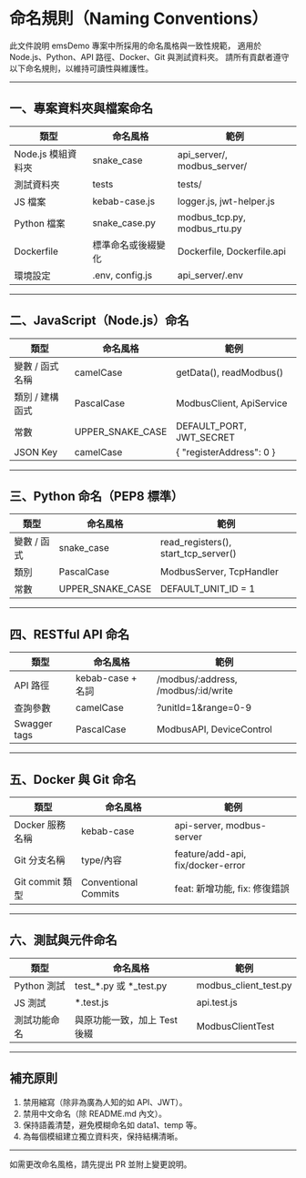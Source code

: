 # 命名規則（Naming Conventions）

此文件說明 emsDemo 專案中所採用的命名風格與一致性規範，
適用於 Node.js、Python、API 路徑、Docker、Git 與測試資料夾。
請所有貢獻者遵守以下命名規則，以維持可讀性與維護性。

---

## 一、專案資料夾與檔案命名

| 類型 | 命名風格 | 範例 |
|------|-----------|------|
| Node.js 模組資料夾 | snake_case | api_server/, modbus_server/ |
| 測試資料夾 | tests | tests/ |
| JS 檔案 | kebab-case.js | logger.js, jwt-helper.js |
| Python 檔案 | snake_case.py | modbus_tcp.py, modbus_rtu.py |
| Dockerfile | 標準命名或後綴變化 | Dockerfile, Dockerfile.api |
| 環境設定 | .env, config.js | api_server/.env |

---

## 二、JavaScript（Node.js）命名

| 類型 | 命名風格 | 範例 |
|------|----------|------|
| 變數 / 函式名稱 | camelCase | getData(), readModbus() |
| 類別 / 建構函式 | PascalCase | ModbusClient, ApiService |
| 常數 | UPPER_SNAKE_CASE | DEFAULT_PORT, JWT_SECRET |
| JSON Key | camelCase | { "registerAddress": 0 } |

---

## 三、Python 命名（PEP8 標準）

| 類型 | 命名風格 | 範例 |
|------|----------|------|
| 變數 / 函式 | snake_case | read_registers(), start_tcp_server() |
| 類別 | PascalCase | ModbusServer, TcpHandler |
| 常數 | UPPER_SNAKE_CASE | DEFAULT_UNIT_ID = 1 |

---

## 四、RESTful API 命名

| 類型 | 命名風格 | 範例 |
|------|----------|------|
| API 路徑 | kebab-case + 名詞 | /modbus/:address, /modbus/:id/write |
| 查詢參數 | camelCase | ?unitId=1&range=0-9 |
| Swagger tags | PascalCase | ModbusAPI, DeviceControl |

---

## 五、Docker 與 Git 命名

| 類型 | 命名風格 | 範例 |
|------|----------|------|
| Docker 服務名稱 | kebab-case | api-server, modbus-server |
| Git 分支名稱 | type/內容 | feature/add-api, fix/docker-error |
| Git commit 類型 | Conventional Commits | feat: 新增功能, fix: 修復錯誤 |

---

## 六、測試與元件命名

| 類型 | 命名風格 | 範例 |
|------|----------|------|
| Python 測試 | test_*.py 或 *_test.py | modbus_client_test.py |
| JS 測試 | *.test.js | api.test.js |
| 測試功能命名 | 與原功能一致，加上 Test 後綴 | ModbusClientTest |

---

## 補充原則

1. 禁用縮寫（除非為廣為人知的如 API、JWT）。
2. 禁用中文命名（除 README.md 內文）。
3. 保持語義清楚，避免模糊命名如 data1、temp 等。
4. 為每個模組建立獨立資料夾，保持結構清晰。

---

如需更改命名風格，請先提出 PR 並附上變更說明。
